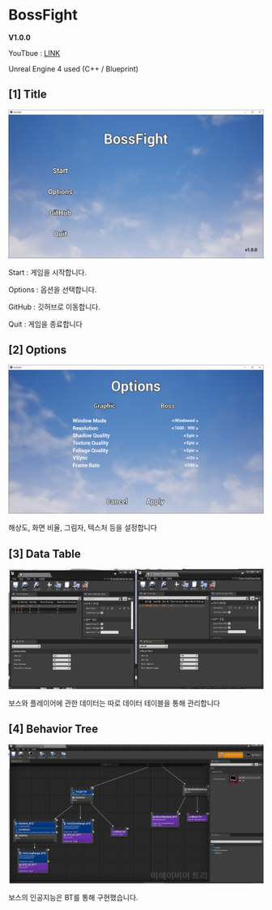 # BossFight
**V1.0.0**

YouTbue : [LINK](https://youtu.be/z9kcNqYEbwg)

Unreal Engine 4 used (C++ / Blueprint)

## [1] Title
![TitleImg](./Screenshot/Title.png)

Start : 게임을 시작합니다.

Options : 옵션을 선택합니다.

GitHub : 깃허브로 이동합니다.

Quit : 게임을 종료합니다

## [2] Options
![OptionsImg](./Screenshot/Options.png)

해상도, 화면 비율, 그림자, 텍스처 등을 설정합니다


## [3] Data Table
![DataTableImg](./Screenshot/DataTable.png)

보스와 플레이어에 관한 데이터는 따로 데이터 테이블을 통해 관리합니다


## [4] Behavior Tree
![BehaviorTreeImg](./Screenshot/BehaviorTree.png)

보스의 인공지능은 BT를 통해 구현했습니다.


